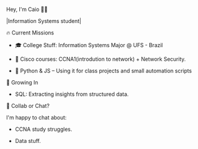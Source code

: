 Hey, I'm Caio 👨‍💻

|Information Systems student|

🔥 Current Missions

- 🎓 College Stuff: Information Systems Major @ UFS - Brazil

- 📡 Cisco courses: CCNA1(introdution to network) + Network Security.

- 🐍 Python & JS – Using it for class projects and small automation scripts

🌱 Growing In

- SQL: Extracting insights from structured data.

🤝 Collab or Chat?

I'm happy to chat about:

- CCNA study struggles.

- Data stuff.
